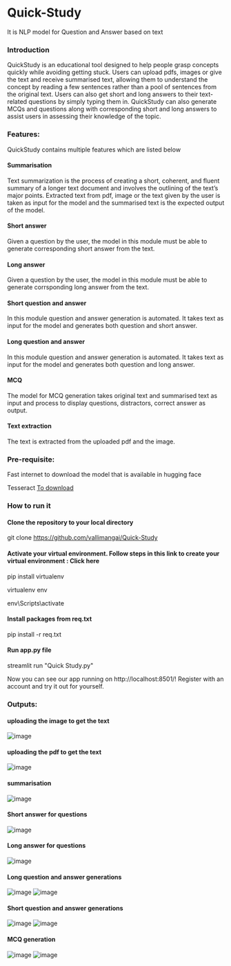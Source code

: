 # Quick-Study
It is NLP model for Question and Answer based on text
### Introduction
QuickStudy is an educational tool designed to help people grasp concepts quickly while avoiding getting stuck. Users can upload pdfs, images or give the text and receive summarised text, allowing them to understand the concept by reading a few sentences rather than a pool of sentences from the original text. Users can also get short and long answers to their text-related questions by simply typing them in. QuickStudy can also generate MCQs and questions along with corresponding short and long answers to assist users in assessing their knowledge of the topic. 

### Features:
QuickStudy contains multiple features which are listed below
#### Summarisation
Text summarization is the process of creating a short, coherent, and fluent summary of a longer text document and involves the outlining of the text’s major points. Extracted text from pdf, image or the text given by the user is taken as input for the model and the summarised text is the expected output of the model.

#### Short answer
Given a question by the user, the model in this module must be able to generate corresponding short answer from the text.

#### Long answer
Given a question by the user, the model in this module must be able to generate corrsponding long answer from the text.
#### Short question and answer
In this module question and answer generation is automated. It takes text as input for the model and generates both question and short answer.

#### Long question and answer
In this module question and answer generation is automated. It takes text as input for the model and generates both question and long answer.

#### MCQ
The model for MCQ generation takes original text and summarised text as input and process to display questions, distractors, correct answer as output.
#### Text extraction
The text is extracted from the uploaded pdf and the image.

### Pre-requisite:
Fast internet to download the model that is available in hugging face

Tesseract <a href="https://digi.bib.uni-mannheim.de/tesseract/tesseract-ocr-w64-setup-v5.2.0.20220712.exe"> To download </a>



### How to run it

#### Clone the repository to your local directory

git clone https://github.com/vallimangai/Quick-Study

#### Activate your virtual environment. Follow steps in this link to create your virtual environment : Click here

pip install virtualenv

virtualenv env

env\Scripts\activate

#### Install packages from req.txt

pip install -r req.txt

#### Run app.py file

streamlit run "Quick Study.py"

Now you can see our app running on http://localhost:8501/! Register with an account and try it out for yourself.

### Outputs:
#### uploading the image to get the text
![image](https://user-images.githubusercontent.com/55653139/202740254-6638a13f-34cf-4232-85ee-7d68134ddc89.png)
#### uploading the pdf to get the text
![image](https://user-images.githubusercontent.com/55653139/202745150-d446cd4e-6c23-4846-9426-869b0237fcbd.png)
#### summarisation
![image](https://user-images.githubusercontent.com/55653139/202745246-c1da67f4-960d-485e-8b06-1403e020c419.png)
#### Short answer for questions
![image](https://user-images.githubusercontent.com/55653139/202745323-509264ca-302f-45a5-a944-03a94ca4d595.png)
#### Long answer for questions
![image](https://user-images.githubusercontent.com/55653139/202745381-5516064b-6a6d-4c23-b2e7-f3191d48286d.png)
#### Long question and answer generations
![image](https://user-images.githubusercontent.com/55653139/202745472-0d05ef82-79e1-43a8-8782-a0f458ab9750.png)
![image](https://user-images.githubusercontent.com/55653139/202745588-1009d916-1281-4ad8-aa45-6874d7af4955.png)
#### Short question and answer generations
![image](https://user-images.githubusercontent.com/55653139/202745628-ed8afe27-8ed4-48e0-8da5-a37853080d79.png)
![image](https://user-images.githubusercontent.com/55653139/202745661-dfcf3db4-4e37-4d88-82fd-af79942d9653.png)
#### MCQ generation
![image](https://user-images.githubusercontent.com/55653139/202745744-3836c062-64fd-47b4-b6d5-01c340979aa2.png)
![image](https://user-images.githubusercontent.com/55653139/202745809-0a48710e-6600-4c8e-b5c4-2a3655d1e183.png)


